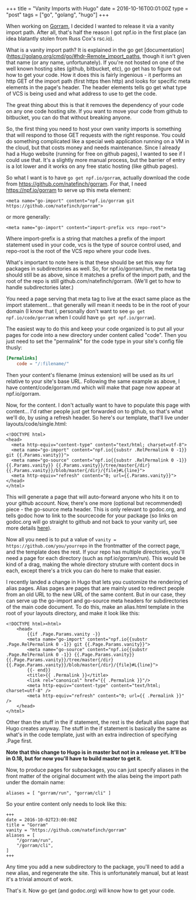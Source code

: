 +++
title = "Vanity Imports with Hugo"
date = 2016-10-16T00:01:00Z
type = "post"
tags = ["go", "golang", "hugo"]
+++

When working on [Gorram](https://github.com/natefinch/gorram), I decided I
wanted to release it via a vanity import path.  After all, that's half the
reason I got npf.io in the first place (an idea blatantly stolen from Russ Cox's
rsc.io).  

What is a vanity import path?  It is explained in the go get
[documentation](https://golang.org/cmd/go/#hdr-Remote_import_paths, though it
isn't given that name (or any name, unfortunately).  If you're not hosted on one
of the well known hosting sites (github, bitbucket, etc), go get has to figure
out how to get your code. How it does this is fairly ingenious - it performs an
http GET of the import path (first https then http) and looks for specific meta
elements in the page's header.  The header elements tells go get what type of
VCS is being used and what address to use to get the code.  

The great thing about this is that it removes the dependency of your code on any
one code hosting site. If you want to move your code from github to bitbucket,
you can do that without breaking anyone.

So, the first thing you need to host your own vanity imports is something that
will respond to those GET requests with the right response.  You could do
something complicated like a special web application running on a VM in the
cloud, but that costs money and needs maintenance.  Since I already had a Hugo
website (running for free on github pages), I wanted to see if I could use that.
It's a slightly more manual process, but the barrier of entry is a lot lower and
it works on any free static hosting (like github pages).

So what I want is to have `go get npf.io/gorram`, actually download the code
from https://github.com/natefinch/gorram.  For that, I need
https://npf.io/gorram to serve up this meta element:

`<meta name="go-import" content="npf.io/gorram git https://github.com/natefinch/gorram">`

or more generally:

`<meta name="go-import" content="import-prefix vcs repo-root">`

Where import-prefix is a string that matches a prefix of the import statement
used in your code, vcs is the type of source control used, and repo-root is the
root of the VCS repo where your code lives.

What's important to note here is that these should be set this way for packages
in subdirectories as well.  So, for npf.io/gorram/run, the meta tag should still
be as above, since it matches a prefix of the import path, and the root of the
repo is still github.com/natefinch/gorram.  (We'll get to how to handle
subdirectories later.)

You need a page serving that meta tag to live at the exact same place as the import
statement... that generally will mean it needs to be in the root of your domain
(I know that I, personally don't want to see `go get npf.io/code/gorram` when I
could have `go get npf.io/gorram`).  

The easiest way to do this and keep your code organized is to put all your pages
for code into a new directory under content called "code".  Then you just need
to set the "permalink" for the code type in your site's config file thusly:

```toml
[Permalinks]
	code = "/:filename/"
```

Then your content's filename (minus extension) will be used as its url relative
to your site's base URL. Following the same example as above, I have
content/code/gorram.md which will make that page now appear at npf.io/gorram.

Now, for the content.  I don't actually want to have to populate this page with
content... I'd rather people just get forwarded on to github, so that's what
we'll do, by using a refresh header.  So here's our template, that'll live under layouts/code/single.html:

```
<!DOCTYPE html>
<head>
  <meta http-equiv="content-type" content="text/html; charset=utf-8">
  <meta name="go-import" content="npf.io{{substr .RelPermalink 0 -1}} git {{.Params.vanity}}">
  <meta name="go-source" content="npf.io{{substr .RelPermalink 0 -1}} {{.Params.vanity}} {{.Params.vanity}}/tree/master{/dir} {{.Params.vanity}}/blob/master{/dir}/{file}#L{line}">
  <meta http-equiv="refresh" content="0; url={{.Params.vanity}}">
</head>
</html>
```

This will generate a page that will auto-forward anyone who hits it on to your
github account.  Now, there's one more (optional but recommended) piece - the
go-source meta header.  This is only relevant to godoc.org, and tells godoc how
to link to the sourcecode for your package (so links on godoc.org will go
straight to github and not back to your vanity url, see more details [here](https://github.com/golang/gddo/wiki/Source-Code-Links)).

Now all you need is to put a value of `vanity = https://github.com/you/yourrepo`
in the frontmatter of the correct page, and the template does the rest. If your
repo has multiple directories, you'll need a page for each directory (such as
npf.io/gorram/run).  This would be kind of a drag, making the whole directory
struture with content docs in each, except there's a trick you can do here to
make that easier.

I recently landed a change in Hugo that lets you customize the rendering of
alias pages.  Alias pages are pages that are mainly used to redirect people from
an old URL to the new URL of the same content.  But in our case, they can serve
up the go-import and go-source meta headers for subdirectories of the main code
document.  To do this, make an alias.html template in the root of your layouts
directory, and make it look like this:

```
<!DOCTYPE html><html>
    <head>
        {{if .Page.Params.vanity -}}
        <meta name="go-import" content="npf.io{{substr .Page.RelPermalink 0 -1}} git {{.Page.Params.vanity}}">
        <meta name="go-source" content="npf.io{{substr .Page.RelPermalink 0 -1}} {{.Page.Params.vanity}} {{.Page.Params.vanity}}/tree/master{/dir} {{.Page.Params.vanity}}/blob/master{/dir}/{file}#L{line}">
        {{- end}}
        <title>{{ .Permalink }}</title>
        <link rel="canonical" href="{{ .Permalink }}"/>
        <meta http-equiv="content-type" content="text/html; charset=utf-8" />
        <meta http-equiv="refresh" content="0; url={{ .Permalink }}" />
    </head>
</html>
```

Other than the stuff in the if statement, the rest is the default alias page
that Hugo creates anyway.  The stuff in the if statement is basically the same
as what's in the code template, just with an extra indirection of specifying
.Page first. 

**Note that this change to Hugo is in master but not in a release yet.  It'll be
in 0.18, but for now you'll have to build master to get it.**

Now, to produce pages for subpackages, you can just specify aliases in the front
matter of the original document with the alias being the import path under the
domain name:

`aliases = [ "gorram/run", "gorram/cli" ]`

So your entire content only needs to look like this:

```
+++
date = 2016-10-02T23:00:00Z
title = "Gorram"
vanity = "https://github.com/natefinch/gorram"
aliases = [
    "/gorram/run",
    "/gorram/cli",
]
+++
```

Any time you add a new subdirectory to the package, you'll need to add a new
alias, and regenerate the site.  This is unfortunately manual, but at least it's
a trivial amount of work.

That's it. Now go get (and godoc.org) will know how to get your code.